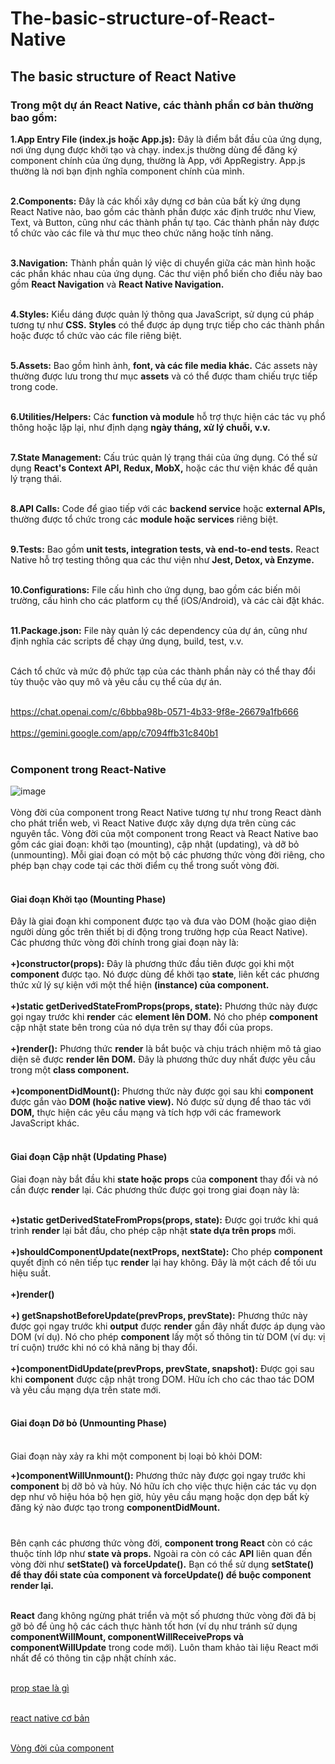 # The-basic-structure-of-React-Native
## The basic structure of React Native
### Trong một dự án React Native, các thành phần cơ bản thường bao gồm:

**1.App Entry File (index.js hoặc App.js):** Đây là điểm bắt đầu của ứng dụng, nơi ứng dụng được khởi tạo và chạy. index.js thường dùng để đăng ký component chính của ứng dụng, thường là App, với AppRegistry. App.js thường là nơi bạn định nghĩa component chính của mình. <br><br>

**2.Components:** Đây là các khối xây dựng cơ bản của bất kỳ ứng dụng React Native nào, bao gồm các thành phần được xác định trước như View, Text, và Button, cũng như các thành phần tự tạo. Các thành phần này được tổ chức vào các file và thư mục theo chức năng hoặc tính năng. <br><br>

**3.Navigation:** Thành phần quản lý việc di chuyển giữa các màn hình hoặc các phần khác nhau của ứng dụng. Các thư viện phổ biến cho điều này bao gồm **React Navigation** và **React Native Navigation.** <br><br>
 
**4.Styles:** Kiểu dáng được quản lý thông qua JavaScript, sử dụng cú pháp tương tự như **CSS.** **Styles** có thể được áp dụng trực tiếp cho các thành phần hoặc được tổ chức vào các file riêng biệt. <br><br>

**5.Assets:** Bao gồm hình ảnh, **font, và các file media khác.** Các assets này thường được lưu trong thư mục **assets** và có thể được tham chiếu trực tiếp trong code. <br><br>

**6.Utilities/Helpers:** Các **function và module** hỗ trợ thực hiện các tác vụ phổ thông hoặc lặp lại, như định dạng **ngày tháng, xử lý chuỗi, v.v.** <br><br>

**7.State Management:** Cấu trúc quản lý trạng thái của ứng dụng. Có thể sử dụng **React's Context API, Redux, MobX,** hoặc các thư viện khác để quản lý trạng thái. <br><br>

**8.API Calls:** Code để giao tiếp với các **backend service** hoặc **external APIs,** thường được tổ chức trong các **module hoặc services** riêng biệt. <br><br>

**9.Tests:** Bao gồm **unit tests, integration tests, và end-to-end tests.** React Native hỗ trợ testing thông qua các thư viện như **Jest, Detox, và Enzyme.** <br><br>

**10.Configurations:** File cấu hình cho ứng dụng, bao gồm các biến môi trường, cấu hình cho các platform cụ thể (iOS/Android), và các cài đặt khác. <br><br>

**11.Package.json:** File này quản lý các dependency của dự án, cũng như định nghĩa các scripts để chạy ứng dụng, build, test, v.v. <br><br>

Cách tổ chức và mức độ phức tạp của các thành phần này có thể thay đổi tùy thuộc vào quy mô và yêu cầu cụ thể của dự án. <br><br>

https://chat.openai.com/c/6bbba98b-0571-4b33-9f8e-26679a1fb666 <br><br>
https://gemini.google.com/app/c7094ffb31c840b1  <br><br>


### Component trong React-Native
![image](https://github.com/Experimenters1/The-basic-structure-of-React-Native/assets/64000769/b50723ae-16c6-4e18-9361-e1182dce6de1) <br><br>
Vòng đời của component trong React Native tương tự như trong React dành cho phát triển web, vì React Native được xây dựng dựa trên cùng các nguyên tắc. Vòng đời của một component trong React và React Native bao gồm các giai đoạn: khởi tạo (mounting), cập nhật (updating), và dỡ bỏ (unmounting). Mỗi giai đoạn có một bộ các phương thức vòng đời riêng, cho phép bạn chạy code tại các thời điểm cụ thể trong suốt vòng đời. <br><br>
#### Giai đoạn Khởi tạo (Mounting Phase)
Đây là giai đoạn khi component được tạo và đưa vào DOM (hoặc giao diện người dùng gốc trên thiết bị di động trong trường hợp của React Native). Các phương thức vòng đời chính trong giai đoạn này là:  <br><br>
**+)constructor(props):** Đây là phương thức đầu tiên được gọi khi một **component** được tạo. Nó được dùng để khởi tạo **state**, liên kết các phương thức xử lý sự kiện với một thể hiện **(instance) của component.** <br><br>
**+)static getDerivedStateFromProps(props, state):** Phương thức này được gọi ngay trước khi **render** các **element lên DOM.** Nó cho phép **component** cập nhật state bên trong của nó dựa trên sự thay đổi của props. <br><br>
**+)render():** Phương thức **render** là bắt buộc và chịu trách nhiệm mô tả giao diện sẽ được **render lên DOM.** Đây là phương thức duy nhất được yêu cầu trong một **class component.** <br><br>
**+)componentDidMount():** Phương thức này được gọi sau khi **component** được gắn vào **DOM (hoặc native view).** Nó được sử dụng để thao tác với **DOM,** thực hiện các yêu cầu mạng và tích hợp với các framework JavaScript khác.<br><br>

#### Giai đoạn Cập nhật (Updating Phase) 

Giai đoạn này bắt đầu khi **state hoặc props** của **component** thay đổi và nó cần được **render** lại. Các phương thức được gọi trong giai đoạn này là: <br><br>

**+)static getDerivedStateFromProps(props, state):** Được gọi trước khi quá trình **render** lại bắt đầu, cho phép cập nhật **state dựa trên props** mới. <br><br>
**+)shouldComponentUpdate(nextProps, nextState):** Cho phép **component** quyết định có nên tiếp tục **render** lại hay không. Đây là một cách để tối ưu hiệu suất.<br><br>
**+)render()** <br><br>
**+) getSnapshotBeforeUpdate(prevProps, prevState):** Phương thức này được gọi ngay trước khi **output** được **render** gần đây nhất được áp dụng vào DOM (ví dụ). Nó cho phép **component** lấy một số thông tin từ DOM (ví dụ: vị trí cuộn) trước khi nó có khả năng bị thay đổi. <br><br>
**+)componentDidUpdate(prevProps, prevState, snapshot):** Được gọi sau khi **component** được cập nhật trong DOM. Hữu ích cho các thao tác DOM và yêu cầu mạng dựa trên state mới. <br><br>

#### Giai đoạn Dỡ bỏ (Unmounting Phase)  <br><br>

Giai đoạn này xảy ra khi một component bị loại bỏ khỏi DOM:

**+)componentWillUnmount():** Phương thức này được gọi ngay trước khi **component** bị dỡ bỏ và hủy. Nó hữu ích cho việc thực hiện các tác vụ dọn dẹp như vô hiệu hóa bộ hẹn giờ, hủy yêu cầu mạng hoặc dọn dẹp bất kỳ đăng ký nào được tạo trong **componentDidMount.** <br><br>
###
Bên cạnh các phương thức vòng đời, **component trong React** còn có các thuộc tính lớp như **state và props.** Ngoài ra còn có các **API** liên quan đến vòng đời như **setState() và forceUpdate().** Bạn có thể sử dụng **setState() để thay đổi state của component và forceUpdate() để buộc component render lại.** <br><br>

**React** đang không ngừng phát triển và một số phương thức vòng đời đã bị gỡ bỏ để ủng hộ các cách thực hành tốt hơn (ví dụ như tránh sử dụng **componentWillMount, componentWillReceiveProps và componentWillUpdate** trong code mới). Luôn tham khảo tài liệu React mới nhất để có thông tin cập nhật chính xác. <br><br>




[prop stae là gì](https://www.google.com/search?q=prop+stae+l%C3%A0+g%C3%AC&sca_esv=5b98a6ebe0c52b0a&sca_upv=1&rlz=1C5CHFA_enVN1013VN1013&sxsrf=ACQVn0-46-jH6Gu7NsuX8nv0fTKlIOhKxQ%3A1712226094630&ei=Ln8OZuXXJe2u2roP4KG30Ag&udm=&ved=0ahUKEwjlppShq6iFAxVtl1YBHeDQDYoQ4dUDCBA&uact=5&oq=prop+stae+l%C3%A0+g%C3%AC&gs_lp=Egxnd3Mtd2l6LXNlcnAiEXByb3Agc3RhZSBsw6AgZ8OsMgoQIRgKGKABGMMEMgoQIRgKGKABGMMESNI0UABYmhtwAXgBkAEAmAGjAaABgAeqAQMxLja4AQPIAQD4AQGYAgigAp4HwgIFEAAYgATCAgYQABgHGB7CAgcQABiABBgNwgIGEAAYHhgNwgIKEAAYBRgeGA0YD8ICCBAAGAgYHhgNwgIKEAAYCBgeGA0YD8ICCBAhGKABGMMEmAMAkgcDMS43oAfgJA&sclient=gws-wiz-serp) <br><br>


[react native cơ bản](https://www.google.com/search?q=react+native+c%C6%A1+b%E1%BA%A3n&rlz=1C5CHFA_enVN1013VN1013&oq=react+natve+cobna&gs_lcrp=EgZjaHJvbWUqCQgBEAAYDRiABDIGCAAQRRg5MgkIARAAGA0YgAQyBggCEEUYQDIGCAMQRRhAMgYIBBBFGEDSAQkxMzQ3MWowajeoAgCwAgA&sourceid=chrome&ie=UTF-8) <br><br>

[Vòng đời của component](https://www.google.com/search?q=V%C3%B2ng+%C4%91%E1%BB%9Di+c%E1%BB%A7a+component&rlz=1C5CHFA_enVN1013VN1013&oq=V%C3%B2ng+%C4%91%E1%BB%9Di+c%E1%BB%A7a+component&gs_lcrp=EgZjaHJvbWUyBggAEEUYOTIHCAEQABiABDIHCAIQABiABNIBBzI3OGowajeoAgCwAgA&sourceid=chrome&ie=UTF-8) <br><br>




